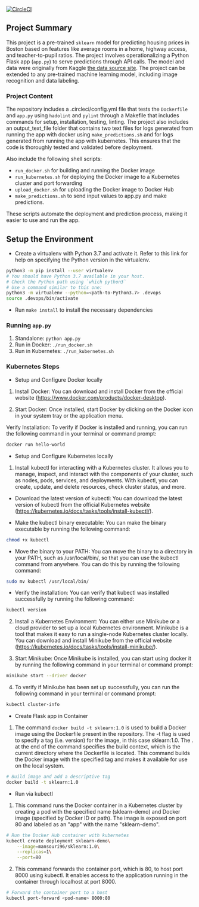 [![CircleCI](https://dl.circleci.com/status-badge/img/gh/MansouriAbdou96/sklearn-project4/tree/main.svg?style=svg)](https://dl.circleci.com/status-badge/redirect/gh/MansouriAbdou96/sklearn-project4/tree/main)

## Project Summary

This project is a pre-trained `sklearn` model for predicting housing prices in Boston based on features like average rooms in a home, highway access, and teacher-to-pupil ratios. The project involves operationalizing a Python Flask app (`app.py`) to serve predictions through API calls. The model and data were originally from Kaggle [the data source site](https://www.kaggle.com/c/boston-housing). The project can be extended to any pre-trained machine learning model, including image recognition and data labeling.

### Project Content

The repository includes a .circleci/config.yml file that tests the `Dockerfile` and `app.py` using `hadolint` and `pylint` through a Makefile that includes commands for setup, installation, testing, linting. The project also includes an output_text_file folder that contains two text files for logs generated from running the app with docker using `make_predictions.sh` and for logs generated from running the app with kubernetes. This ensures that the code is thoroughly tested and validated before deployment.

Also include the following shell scripts:

- `run_docker.sh` for building and running the Docker image
- `run_kubernetes.sh` for deploying the Docker image to a Kubernetes cluster and port forwarding
- `upload_docker.sh` for uploading the Docker image to Docker Hub
- `make_predictions.sh` to send input values to app.py and make predictions.

These scripts automate the deployment and prediction process, making it easier to use and run the app.

## Setup the Environment

* Create a virtualenv with Python 3.7 and activate it. Refer to this link for help on specifying the Python version in the virtualenv. 
```bash
python3 -m pip install --user virtualenv
# You should have Python 3.7 available in your host. 
# Check the Python path using `which python3`
# Use a command similar to this one:
python3 -m virtualenv --python=<path-to-Python3.7> .devops
source .devops/bin/activate
```
* Run `make install` to install the necessary dependencies

### Running `app.py`

1. Standalone:  `python app.py`
2. Run in Docker:  `./run_docker.sh`
3. Run in Kubernetes:  `./run_kubernetes.sh`

### Kubernetes Steps

* Setup and Configure Docker locally

1. Install Docker: You can download and install Docker from the official website (https://www.docker.com/products/docker-desktop).

2. Start Docker: Once installed, start Docker by clicking on the Docker icon in your system tray or the application menu.

Verify Installation: To verify if Docker is installed and running, you can run the following command in your terminal or command prompt:
```bash
docker run hello-world 
```

* Setup and Configure Kubernetes locally

1. Install kubectl for interacting with a Kubernetes cluster. It allows you to manage, inspect, and interact with the components of your cluster, such as nodes, pods, services, and deployments. With kubectl, you can create, update, and delete resources, check cluster status, and more.

* Download the latest version of kubectl: You can download the latest version of kubectl from the official Kubernetes website (https://kubernetes.io/docs/tasks/tools/install-kubectl/).

* Make the kubectl binary executable: You can make the binary executable by running the following command:
```bash
chmod +x kubectl 
```

* Move the binary to your PATH: You can move the binary to a directory in your PATH, such as /usr/local/bin/, so that you can use the kubectl command from anywhere. You can do this by running the following command:
```bash
sudo mv kubectl /usr/local/bin/
```

* Verify the installation: You can verify that kubectl was installed successfully by running the following command:
```bash
kubectl version
```

2. Install a Kubernetes Environment: You can either use Minikube or a cloud provider to set up a local Kubernetes environment. Minikube is a tool that makes it easy to run a single-node Kubernetes cluster locally. You can download and install Minikube from the official website (https://kubernetes.io/docs/tasks/tools/install-minikube/).

3. Start Minikube: Once Minikube is installed, you can start using docker it by running the following command in your terminal or command prompt:
```bash
minikube start --driver docker 
```

4. To verify if Minikube has been set up successfully, you can run the following command in your terminal or command prompt:
```bash
kubectl cluster-info
```

* Create Flask app in Container

1. The command `docker build -t sklearn:1.0` is used to build a Docker image using the Dockerfile present in the repository. The -t flag is used to specify a tag (i.e. version) for the image, in this case sklearn:1.0. The . at the end of the command specifies the build context, which is the current directory where the Dockerfile is located. This command builds the Docker image with the specified tag and makes it available for use on the local system.
```bash
# Build image and add a descriptive tag
docker build -t sklearn:1.0
```

* Run via kubectl

1. This command runs the Docker container in a Kubernetes cluster by creating a pod with the specified name (sklearn-demo) and Docker image (specified by Docker ID or path). The image is exposed on port 80 and labeled as an "app" with the name "sklearn-demo".

```bash
# Run the Docker Hub container with kubernetes
kubectl create deployment sklearn-demo\
    --image=mansouri96/sklearn:1.0\
    --replicas=1\
    --port=80 
```

2. This command forwards the container port, which is 80, to host port 8000 using kubectl. It enables access to the application running in the container through localhost at port 8000.
```bash
# Forward the container port to a host
kubectl port-forward <pod-name> 8000:80
```
